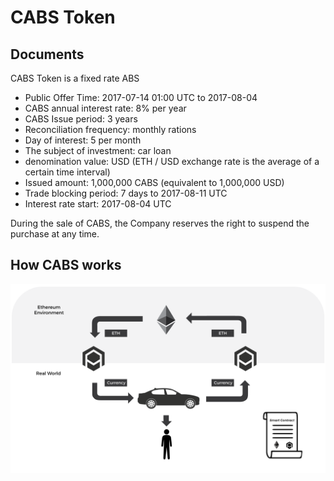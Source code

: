 # CABS Token

## Documents
CABS Token is a fixed rate ABS

- Public Offer Time: 2017-07-14 01:00 UTC to 2017-08-04
- CABS annual interest rate: 8% per year
- CABS Issue period: 3 years
- Reconciliation frequency: monthly rations
- Day of interest: 5 per month
- The subject of investment: car loan
- denomination value: USD (ETH / USD exchange rate is the average of a certain time interval)
- Issued amount: 1,000,000 CABS (equivalent to 1,000,000 USD)
- Trade blocking period: 7 days to 2017-08-11 UTC
- Interest rate start: 2017-08-04 UTC

During the sale of CABS, the Company reserves the right to suspend the purchase at any time.

## How CABS works

![CryptoABS Flow](./CryptoABS_Flow.png)
